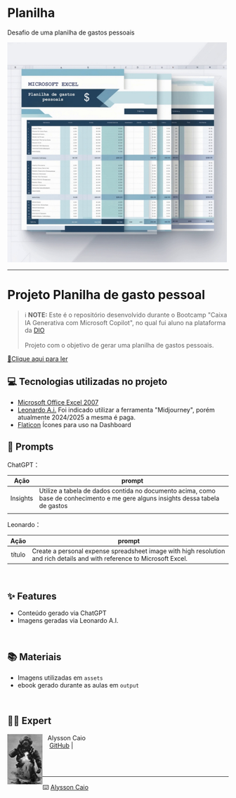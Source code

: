 # Planilha
Desafio de uma planilha de gastos pessoais
<p align="left">
    <img width="500" src="assets/Planilha.jpg">
</p>




-------



# Projeto Planilha de gasto pessoal


 > ℹ️ **NOTE:** Este é o repositório desenvolvido durante o Bootcamp "Caixa IA Generativa com Microsoft Copilot", no qual fui aluno na plataforma da [DIO](https://dio.me)
<br/><br/>
Projeto com o objetivo de gerar uma planilha de gastos pessoais.


<a href="https://github.com/Alyssoncaio/Ebook-do-zero/blob/main/Output/Ebook_Dark_Web.pdf" title="View PDF now"> 📕Clique aqui para ler</a>

## 💻 Tecnologias utilizadas no projeto

- [Microsoft Office Excel 2007](https://www.office.com/) 
- [Leonardo A.i.](https://leonardo.ai//)  Foi indicado utilizar a ferramenta "Midjourney", porém atualmente 2024/2025 a mesma é paga.
- [Flaticon](https://www.flaticon.com/br/) Ícones para uso na Dashboard  


## 🧠 Prompts

ChatGPT：

|   Ação   | prompt                                                                                                                                                                                                                                                                         |
| :------: | ------------------------------------------------------------------------------------------------------------------------------------------------------------------------------------------------------------------------------------------------------------------------------ |
|  Insights  | Utilize a tabela de dados contida no documento acima, como base de conhecimento e me gere alguns insights dessa tabela de gastos                                                       |
|  |


Leonardo：

|  Ação  | prompt                                                                                 |
| :----: | -------------------------------------------------------------------------------------- |
| título | Create a personal expense spreadsheet image with high resolution and rich details and with reference to Microsoft Excel. |


<br>

## ✨ Features

- Conteúdo gerado via ChatGPT
- Imagens geradas via Leonardo A.I.

<br>

## 📚 Materiais

- Imagens utilizadas em `assets`
- ebook gerado durante as aulas em `output`
<br>

## 👨‍💻 Expert

<p>
    <img 
      align=left 
      margin=10 
      width=80 
      src="assets/mergulhador.jpg"
    />
    <p>&nbsp&nbsp&nbspAlysson Caio<br>
    &nbsp&nbsp&nbsp
    <a href="https://github.com/Alyssoncaio">
    GitHub</a>&nbsp;|&nbsp;
    &nbsp; &nbsp;
    &nbsp; &nbsp;</p>
</p>
<br/><br/>
<p>

---

⌨️ [Alysson Caio](https://https://github.com/Alyssoncaio)

